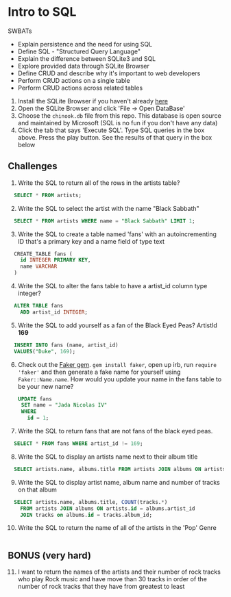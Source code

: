# Intro to SQL

SWBATs
- Explain persistence and the need for using SQL
- Define SQL - "Structured Query Language"
- Explain the difference between SQLite3 and SQL
- Explore provided data through SQLite Browser
- Define CRUD and describe why it's important to web developers
- Perform CRUD actions on a single table
- Perform CRUD actions across related tables




1. Install the SQLite Browser if you haven't already [here](http://sqlitebrowser.org/)
2. Open the SQLite Browser and click 'File -> Open DataBase'
3. Choose the `chinook.db` file from this repo. This database is open source and maintained by Microsoft (SQL is no fun if you don't have any data)
4. Click the tab that says 'Execute SQL'. Type SQL queries in the box above. Press the play button. See the results of that query in the box below

## Challenges

1. Write the SQL to return all of the rows in the artists table?

```SQL
  SELECT * FROM artists;
```

2. Write the SQL to select the artist with the name "Black Sabbath"

```SQL
  SELECT * FROM artists WHERE name = "Black Sabbath" LIMIT 1;

```

3. Write the SQL to create a table named 'fans' with an autoincrementing ID that's a primary key and a name field of type text

```sql
  CREATE_TABLE fans (
    id INTEGER PRIMARY KEY,
    name VARCHAR
  )
```

4. Write the SQL to alter the fans table to have a artist_id column type integer?

```sql
  ALTER TABLE fans
    ADD artist_id INTEGER;
```

5. Write the SQL to add yourself as a fan of the Black Eyed Peas? ArtistId **169**

```sql
  INSERT INTO fans (name, artist_id)
  VALUES("Duke", 169);
```

6. Check out the [Faker gem](https://github.com/stympy/faker). `gem install faker`, open up irb, run `require 'faker'` and then generate a fake name for yourself using `Faker::Name.name`. How would you update your name in the fans table to be your new name?

   ```sql
   UPDATE fans
    SET name = "Jada Nicolas IV"
    WHERE
      id = 1;
   ```

7. Write the SQL to return fans that are not fans of the black eyed peas.

```sql
  SELECT * FROM fans WHERE artist_id != 169;

```

8. Write the SQL to display an artists name next to their album title

```sql
  SELECT artists.name, albums.title FROM artists JOIN albums ON artists.id = albums.artist_id;

```

9. Write the SQL to display artist name, album name and number of tracks on that album

```sql
  SELECT artists.name, albums.title, COUNT(tracks.*)
    FROM artists JOIN albums ON artists.id = albums.artist_id
    JOIN tracks on albums.id = tracks.album_id;

```

10. Write the SQL to return the name of all of the artists in the 'Pop' Genre

```sql

```

## BONUS (very hard)

11. I want to return the names of the artists and their number of rock tracks
    who play Rock music
    and have move than 30 tracks
    in order of the number of rock tracks that they have
    from greatest to least

```sql

```
